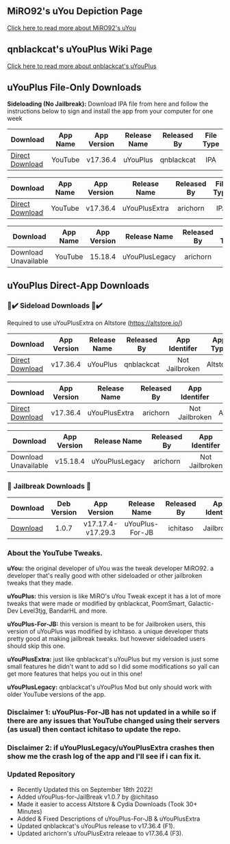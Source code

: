 ## MiRO92's uYou Depiction Page
[Click here to read more about MiRO92's uYou](https://miro92.com/repo/depictions/?p=com.miro.uyou)
## qnblackcat's uYouPlus Wiki Page
[Click here to read more about qnblackcat's uYouPlus](https://github.com/qnblackcat/uYouPlus/wiki)
## uYouPlus File-Only Downloads

**Sideloading (No Jailbreak):** 
     Download IPA file from here and follow the instructions below to sign and install the app from your computer for one week
 
   | Download | App Name | App Version | Release Name | Released By | File Type |
   |----------|:------:|:-------:|:------:|:---------:|:---------:|
   | [Direct Download](https://github.com/qnblackcat/uYouPlus/releases/download/v17.36.4-2.1/uYouPlus_17.36.4_2.1.ipa) | YouTube | v17.36.4 | uYouPlus | qnblackcat | IPA |
 
   | Download | App Name | App Version | Release Name | Released By | File Type |
   |-------------|:------:|:-------:|:------:|:---------:|:-----:|
   | [Direct Download](https://github.com/arichorn/uYouPlusExtra/releases/download/v17.36.4-2.1-(156)/uYouPlusExtra_17.36.4_2.1_F3.ipa) | YouTube | v17.36.4 | uYouPlusExtra | arichorn | IPA |
       
   | Download | App Name | App Version | Release Name | Released By | File Type |
   |------------|:------:|:-------:|:----:|:---------:|:---------:|
   | Download Unavailable | YouTube | 15.18.4 | uYouPlusLegacy | arichorn | IPA |

## uYouPlus Direct-App Downloads

### 📲✔️ Sideload Downloads 📲✔️
Required to use uYouPlusExtra on Altstore (https://altstore.io/)

   | Download | App Version | Release Name | Released By | App Identifer | App Type |
   |------------|:------:|:------:|:-----------:|:-----------:|:--------:|
   | [Direct Download](https://tinyurl.com/bdezph3t) | v17.36.4 | uYouPlus | qnblackcat | Not Jailbroken | Altstore

   | Download | App Version | Release Name | Released By | App Identifer | App Type |
   |------------|:------:|:------:|:-----------:|:-----------:|:--------:|
   | [Direct Download](https://tinyurl.com/5dzjrktu) | v17.36.4 | uYouPlusExtra | arichorn | Not Jailbroken | Altstore
   
   | Download | App Version | Release Name | Released By | App Identifer | App Type |
   |------------|:------:|:------:|:-----------:|:-----------:|:--------:|
   | Download Unavailable | v15.18.4 | uYouPlusLegacy | arichorn | Not Jailbroken | Altstore

### 🚫 Jailbreak Downloads 🚫

   | Download | Deb Version | App Version | Release Name | Released By | App Identifer | App Type |
   |----------|:---------:|:--------------:|:------------:|:-----------:|:-------------:|:-------:|
   | [Download](https://www.ios-repo-updates.com/repository/ichitaso-repository/package/com.ichitaso.uyouplus) | 1.0.7 | v17.17.4-v17.29.3 | uYouPlus-For-JB | ichitaso | Jailbroken | Cydia

### About the YouTube Tweaks.
**uYou:** the original developer of uYou was the tweak developer MiRO92. a developer that's really good with other sideloaded or other jailbroken tweaks that they made.

**uYouPlus:** this version is like MiRO's uYou Tweak except it has a lot of more tweaks that were made or modified by qnblackcat, PoomSmart, Galactic-Dev Level3tjg, BandarHL and more.

**uYouPlus-For-JB:** this version is meant to be for Jailbroken users, this version of uYouPlus was modified by ichitaso. a unique developer thats pretty good at making jailbreak tweaks. but however sideloaded users should skip this one.

**uYouPlusExtra:** just like qnblackcat's uYouPlus but my version is just some small features he didn't want to add so I did some modifications so yall can get more features that helps you out in this one!

**uYouPlusLegacy:** qnblackcat's uYouPlus Mod but only should work with older YouTube versions of the app.

### Disclaimer 1: uYouPlus-For-JB has not updated in a while so if there are any issues that YouTube changed using their servers (as usual) then contact ichitaso to update the repo.

### Disclaimer 2: if uYouPlusLegacy/uYouPlusExtra crashes then show me the crash log of the app and I'll see if i can fix it.

### Updated Repository
- Recently Updated this on September 18th 2022!
- Added uYouPlus-for-JailBreak v1.0.7 by @ichitaso
- Made it easier to access Altstore & Cydia Downloads (Took 30+ Minutes)
- Added & Fixed Descriptions of uYouPlus-For-JB & uYouPlusExtra
- Updated qnblackcat's uYouPlus release to v17.36.4 (F1).
- Updated arichorn's uYouPlusExtra releaae to v17.36.4 (F3).
